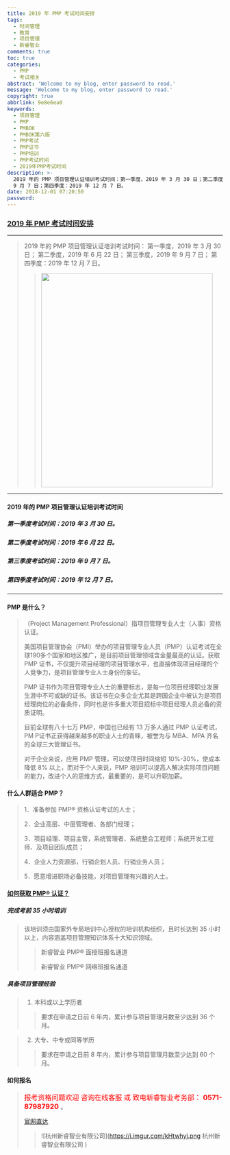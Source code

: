 ```yaml
---
title: 2019 年 PMP 考试时间安排
tags:
  - 时间管理
  - 教育
  - 项目管理
  - 新睿智业
comments: true
toc: true
categories:
  - PMP
  - 考试相关
abstract: 'Welcome to my blog, enter password to read.'
message: 'Welcome to my blog, enter password to read.'
copyright: true
abbrlink: 9e8e6ea0
keywords:
  - 项目管理
  - PMP
  - PMBOK
  - PMBOK第六版
  - PMP考试
  - PMP证书
  - PMP培训
  - PMP考试时间
  - 2019年PMP考试时间
description: >-
  2019 年的 PMP 项目管理认证培训考试时间：第一季度，2019 年 3 月 30 日；第二季度，2019 年 6 月 22 日；第三季度，2019 年
  9 月 7 日；第四季度：2019 年 12 月 7 日。
date: 2018-12-01 07:20:50
password:
---
```

<script type="text/javascript" src="/js/src/bai.js"></script>


### [2019 年 PMP 考试时间安排](http://www.51pm.cn/news/detail/157.html)
---
> 2019 年的 PMP 项目管理认证培训考试时间：
> 第一季度，2019 年 3 月 30 日；
> 第二季度，2019 年 6 月 22 日；
> 第三季度，2019 年 9 月 7 日；
> 第四季度：2019 年 12 月 7 日。
>>
>>  <img src="https://i.imgur.com/5EJ6XFh.jpg" width="400" height="500" div align=center />

---
#### 2019 年的 PMP 项目管理认证培训考试时间

##### 第一季度考试时间：2019 年 3 月 30 日。

##### 第二季度考试时间：2019 年 6 月 22 日。

##### 第三季度考试时间：2019 年 9 月 7 日。

##### 第四季度考试时间：2019 年 12 月 7 日。

----

#### PMP 是什么？
> （Project Management Professional）指项目管理专业人士（人事）资格认证。
>
> 美国项目管理协会（PMI）举办的项目管理专业人员（PMP）认证考试在全球190多个国家和地区推广，是目前项目管理领域含金量最高的认证。获取 PMP 证书，不仅提升项目经理的项目管理水平，也直接体现项目经理的个人竞争力，是项目管理专业人士身份的象征。
>
> PMP 证书作为项目管理专业人士的重要标志，是每一位项目经理职业发展生涯中不可或缺的证书。该证书在众多企业尤其是跨国企业中被认为是项目经理岗位的必备条件，同时也是许多重大项目招标中项目经理人员必备的资质证明。
>
> 目前全球有八十七万 PMP，中国也已经有 13 万多人通过 PMP 认证考试，PM P证书正获得越来越多的职业人士的青睐，被誉为与 MBA、MPA 齐名的全球三大管理证书。
>
> 对于企业来说，应用 PMP 管理，可以使项目时间缩短 10%-30%，使成本降低 8% 以上，而对于个人来说，PMP 培训可以提高人解决实际项目问题的能力，改进个人的思维方式，最重要的，是可以升职加薪。

#### 什么人群适合 PMP？
> 1．准备参加 PMP® 资格认证考试的人士；
>
> 2．企业高层、中层管理者、各部门经理；
>
> 3．项目经理、项目主管，系统管理者、系统整合工程师；系统开发工程师、及项目团队成员；
>
> 4．企业人力资源部，行销企划人员、行销业务人员；
>
> 5．愿意增进职场必备技能，对项目管理有兴趣的人士。

#### [如何获取 PMP® 认证？](http://www.51pm.cn/artical_index/53.html)

##### 完成考前 35 小时培训
> 该培训须由国家外专局培训中心授权的培训机构组织，且时长达到 35 小时以上，内容涵盖项目管理知识体系十大知识领域。
>
>> 新睿智业 PMP® 面授班报名通道
>>
>> 新睿智业 PMP® 网络班报名通道

##### 具备项目管理经验

> 1. 本科或以上学历者
>
>> 要求在申请之日前 6 年内，累计参与项目管理月数至少达到 36 个月。

> 2. 大专、中专或同等学历
>
>> 要求在申请之日前 8 年内，累计参与项目管理月数至少达到 60 个月。

#### 如何报名

> <font color=red size=3>报考资格问题欢迎 咨询在线客服 或 致电新睿智业考务部： **0571-87987920** </font>。
>
> [官网直达](http://www.51pm.cn/)
>
> > ![杭州新睿智业有限公司](https://i.imgur.com/kHtwhyj.png 杭州新睿智业有限公司 )


